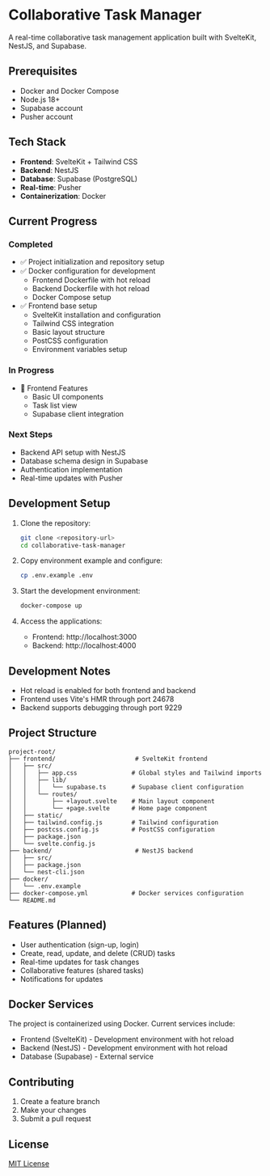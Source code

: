 # Collaborative Task Manager

A real-time collaborative task management application built with SvelteKit, NestJS, and Supabase.

## Prerequisites
- Docker and Docker Compose
- Node.js 18+
- Supabase account
- Pusher account

## Tech Stack
- **Frontend**: SvelteKit + Tailwind CSS
- **Backend**: NestJS
- **Database**: Supabase (PostgreSQL)
- **Real-time**: Pusher
- **Containerization**: Docker

## Current Progress
### Completed
- ✅ Project initialization and repository setup
- ✅ Docker configuration for development
  - Frontend Dockerfile with hot reload
  - Backend Dockerfile with hot reload
  - Docker Compose setup
- ✅ Frontend base setup
  - SvelteKit installation and configuration
  - Tailwind CSS integration
  - Basic layout structure
  - PostCSS configuration
  - Environment variables setup

### In Progress
- 🔄 Frontend Features
  - Basic UI components
  - Task list view
  - Supabase client integration

### Next Steps
- Backend API setup with NestJS
- Database schema design in Supabase
- Authentication implementation
- Real-time updates with Pusher

## Development Setup
1. Clone the repository:
   ```bash
   git clone <repository-url>
   cd collaborative-task-manager
   ```

2. Copy environment example and configure:
   ```bash
   cp .env.example .env
   ```

3. Start the development environment:
   ```bash
   docker-compose up
   ```

4. Access the applications:
   - Frontend: http://localhost:3000
   - Backend: http://localhost:4000

## Development Notes
- Hot reload is enabled for both frontend and backend
- Frontend uses Vite's HMR through port 24678
- Backend supports debugging through port 9229

## Project Structure
```
project-root/
├── frontend/                      # SvelteKit frontend
│   ├── src/
│   │   ├── app.css               # Global styles and Tailwind imports
│   │   ├── lib/
│   │   │   └── supabase.ts       # Supabase client configuration
│   │   └── routes/
│   │       ├── +layout.svelte    # Main layout component
│   │       └── +page.svelte      # Home page component
│   ├── static/
│   ├── tailwind.config.js        # Tailwind configuration
│   ├── postcss.config.js         # PostCSS configuration
│   ├── package.json
│   └── svelte.config.js
├── backend/                       # NestJS backend
│   ├── src/
│   ├── package.json
│   └── nest-cli.json
├── docker/
│   └── .env.example
├── docker-compose.yml            # Docker services configuration
└── README.md
```

## Features (Planned)
- User authentication (sign-up, login)
- Create, read, update, and delete (CRUD) tasks
- Real-time updates for task changes
- Collaborative features (shared tasks)
- Notifications for updates

## Docker Services
The project is containerized using Docker. Current services include:
- Frontend (SvelteKit) - Development environment with hot reload
- Backend (NestJS) - Development environment with hot reload
- Database (Supabase) - External service

## Contributing
1. Create a feature branch
2. Make your changes
3. Submit a pull request

## License
[MIT License](LICENSE)